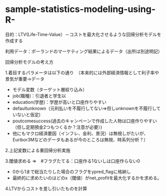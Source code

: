 # sample-statistics-modeling-using-R-

目的：LTV(Life-Time-Value）－コストを最大化させるような回帰分析モデルを作成する

利用データ：ポーランドのマーケティング結果によるデータ（出所は別途明記）

回帰分析モデルの考え方

1.着目するパラメータは以下の通り　（本来的には外部経済情報として利子率や景気が重要→データ
- モデル変数（ターゲット層絞り込み）
- job(職種)：引退者と学生以
- education(学歴)：学歴が高いと口座作りやすい
- defaultunknown（元利払いを不履行してない⇒但しunknownを不履行していないと仮定)
- poutcomesuccess(過去のキャンペーンで作成した人物は口座作りやすい（但し定期預金2つもつくるか？注意が必要）)
- 他にもマクロ経済要因（インフレ、金利、景況）は無視しがたいが、Euribor3Mなどのデータもあるが今のところは無視、時系列分析？）

2.上記変数による重回帰分析実施

3.閾値求める ⇒　#フラグたてる：口座作る1ないしは口座作らない0
- 0から1まで総当たりした場合のフラグをypred_flagに格納し
- 最終的に求めたいのはどのx（閾値）がnet_profitを最大化するかを求める。

4.LTVからコストを差し引いたものを計算
